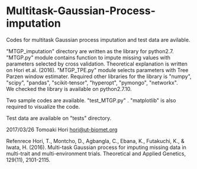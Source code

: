 # Multitask-Gaussian-Process-imputation
Codes for multitask Gaussian process imputation and test data are avilable.

"MTGP_imputation" directory are written as the library for python2.7.
"MTGP.py" module contains function to impute missing values with parameters selected by cross validation. Theoretical explanation is written on Hori et.al. (2016).
"MTGP_TPE.py" module selects parameters with Tree Parzen window estimater. 
Required other libraries for the library is "numpy", "scipy", "pandas", "scikit-tensor", "hyperopt", "pymongo", "networkx".  
We checked the library is available on python2.7.10.

Two sample codes are available. "test_MTGP.py" . "matplotlib" is also required to visualize the code.

Test data are available on "tests" directory. 

2017/03/26
Tomoaki Hori
hori@ut-biomet.org

Refenrece
Hori, T., Montcho, D., Agbangla, C., Ebana, K., Futakuchi, K., & Iwata, H. (2016). Multi-task Gaussian process for imputing missing data in multi-trait and multi-environment trials. Theoretical and Applied Genetics, 129(11), 2101-2115.
